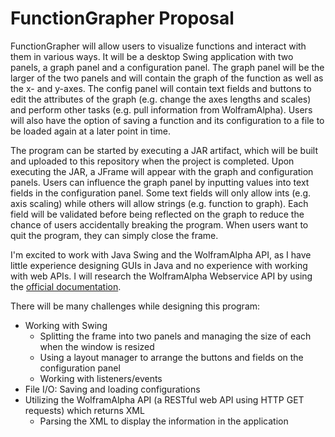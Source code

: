 FunctionGrapher Proposal
=====================

FunctionGrapher will allow users to visualize functions and interact with them in various ways.  It will be a desktop Swing application with two panels, a graph panel and a configuration panel.  The graph panel will be the larger of the two panels and will contain the graph of the function as well as the x- and y-axes.  The config panel will contain text fields and buttons to edit the attributes of the graph (e.g. change the axes lengths and scales) and perform other tasks (e.g. pull information from WolframAlpha).  Users will also have the option of saving a function and its configuration to a file to be loaded again at a later point in time.

The program can be started by executing a JAR artifact, which will be built and uploaded to this repository when the project is completed.  Upon executing the JAR, a JFrame will appear with the graph and configuration panels.  Users can influence the graph panel by inputting values into text fields in the configuration panel.  Some text fields will only allow ints (e.g. axis scaling) while others will allow strings (e.g. function to graph).  Each field will be validated before being reflected on the graph to reduce the chance of users accidentally breaking the program.  When users want to quit the program, they can simply close the frame.

I'm excited to work with Java Swing and the WolframAlpha API, as I have little experience designing GUIs in Java and no experience with working with web APIs.  I will research the WolframAlpha Webservice API by using the [official documentation](http://products.wolframalpha.com/api/documentation.html).

There will be many challenges while designing this program:
- Working with Swing
	- Splitting the frame into two panels and managing the size of each when the window is resized
	- Using a layout manager to arrange the buttons and fields on the configuration panel
	- Working with listeners/events
- File I/O: Saving and loading configurations
- Utilizing the WolframAlpha API (a RESTful web API using HTTP GET requests) which returns XML
	- Parsing the XML to display the information in the application
